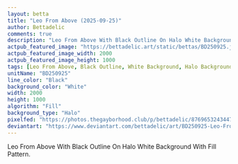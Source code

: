 ```yaml
---
layout: betta
title: "Leo From Above (2025-09-25)"
author: Bettadelic
comments: true
description: "Leo From Above With Black Outline On Halo White Background With Fill Pattern."
actpub_featured_image: "https://bettadelic.art/static/bettas/BD250925.jpg"
actpub_featured_image_width: 2000
actpub_featured_image_height: 1000
tags: [Leo From Above, Black Outline, White Background, Halo Background Pattern, Fill Pattern, September 2025]
unitName: "BD250925"
line_color: "Black"
background_color: "White"
width: 2000
height: 1000
algorithm: "Fill"
background_type: "Halo"
pixelfed: "https://photos.thegayborhood.club/p/bettadelic/876965324344747569"
deviantart: "https://www.deviantart.com/bettadelic/art/BD250925-Leo-From-Above-2025-09-25-1245604436"
---
```


Leo From Above With Black Outline On Halo White Background With Fill Pattern.
